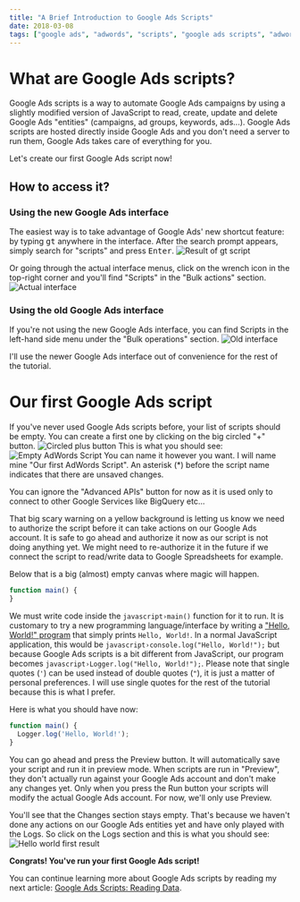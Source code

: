 ```yaml
---
title: "A Brief Introduction to Google Ads Scripts"
date: 2018-03-08
tags: ["google ads", "adwords", "scripts", "google ads scripts", "adwords scripts", "introduction"]
---
```


# What are Google Ads scripts?
Google Ads scripts is a way to automate Google Ads campaigns by using a slightly modified version of JavaScript to read, create, update and delete Google Ads "entities" (campaigns, ad groups, keywords, ads...). Google Ads scripts are hosted directly inside Google Ads and you don't need a server to run them, Google Ads takes care of everything for you.

Let's create our first Google Ads script now!

## How to access it?
### Using the new Google Ads interface
The easiest way is to take advantage of Google Ads' new shortcut feature: by typing <kbd>gt</kbd> anywhere in the interface. After the search prompt appears, simply search for "scripts" and press <kbd>Enter</kbd>.
![Result of gt script](gt_script.png)

Or going through the actual interface menus, click on the wrench icon in the top-right corner and you'll find "Scripts" in the "Bulk actions" section.
![Actual interface](full_interface_scripts.png)

### Using the old Google Ads interface
If you're not using the new Google Ads interface, you can find Scripts in the left-hand side menu under the "Bulk operations" section.
![Old interface](old_interface_scripts.png)

I'll use the newer Google Ads interface out of convenience for the rest of the tutorial.

# Our first Google Ads script
If you've never used Google Ads scripts before, your list of scripts should be empty. You can create a first one by clicking on the big circled "+" button.
![Circled plus button](creating_first_script.png)
This is what you should see:
![Empty AdWords Script](empty_adwords_script.png)
You can name it however you want. I will name mine "Our first AdWords Script". An asterisk (\*) before the script name indicates that there are unsaved changes.

You can ignore the "Advanced APIs" button for now as it is used only to connect to other Google Services like BigQuery etc...

That big scary warning on a yellow background is letting us know we need to authorize the script before it can take actions on our Google Ads account. It is safe to go ahead and authorize it now as our script is not doing anything yet. We might need to re-authorize it in the future if we connect the script to read/write data to Google Spreadsheets for example.

Below that is a big (almost) empty canvas where magic will happen.

```javascript
function main() {
}
```

We must write code inside the `javascript›main()` function for it to run. It is customary to try a new programming language/interface by writing a ["Hello, World!" program](https://en.wikipedia.org/wiki/%22Hello,_World!%22_program) that simply prints `Hello, World!`. In a normal JavaScript application, this would be `javascript›console.log("Hello, World!");` but because Google Ads scripts is a bit different from JavaScript, our program becomes `javascript›Logger.log("Hello, World!");`. Please note that single quotes (`'`)  can be used instead of double quotes (`"`), it is just a matter of personal preferences. I will use single quotes for the rest of the tutorial because this is what I prefer.

Here is what you should have now:
```javascript
function main() {
  Logger.log('Hello, World!');
}
```

You can go ahead and press the Preview button. It will automatically save your script and run it in preview mode. When scripts are run in "Preview", they don't actually run against your Google Ads account and don't make any changes yet. Only when you press the Run button your scripts will modify the actual Google Ads account. For now, we'll only use Preview.

You'll see that the Changes section stays empty. That's because we haven't done any actions on our Google Ads entities yet and have only played with the Logs. So click on the Logs section and this is what you should see:
![Hello world first result](hello_world_first_result.png)

__Congrats! You've run your first Google Ads script!__

You can continue learning more about Google Ads scripts by reading my next article: [Google Ads Scripts: Reading Data](/blog/adwords-scripts-reading-data).
